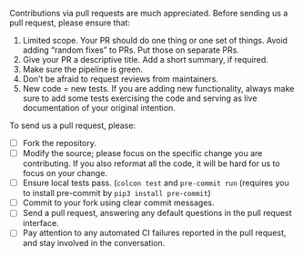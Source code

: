Contributions via pull requests are much appreciated. Before sending us a pull request, please ensure that:

1. Limited scope. Your PR should do one thing or one set of things. Avoid adding “random fixes” to PRs. Put those on separate PRs.
2. Give your PR a descriptive title. Add a short summary, if required.
3. Make sure the pipeline is green.
4. Don’t be afraid to request reviews from maintainers.
5. New code = new tests. If you are adding new functionality, always make sure to add some tests exercising the code and serving as live documentation of your original intention.

To send us a pull request, please:

- [ ] Fork the repository.
- [ ] Modify the source; please focus on the specific change you are contributing. If you also reformat all the code, it will be hard for us to focus on your change.
- [ ] Ensure local tests pass. (`colcon test` and `pre-commit run` (requires you to install pre-commit by `pip3 install pre-commit`)
- [ ] Commit to your fork using clear commit messages.
- [ ] Send a pull request, answering any default questions in the pull request interface.
- [ ] Pay attention to any automated CI failures reported in the pull request, and stay involved in the conversation.
